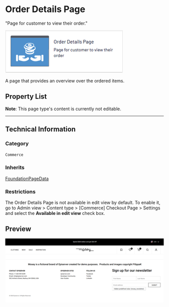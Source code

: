 # Order Details Page
"Page for customer to view their order."

![Order details](Screenshots/Order%20Details%20Page%20-%20icon.png)

A page that provides an overview over the ordered items.


## Property List
**Note**: This page type's content is currently not editable.<!--The following property list includes properties that are unique to this content type. For a list of global properties, view our [*Common Page  Properties*](../../Common%20Page%20Properties.md) list.-->

<!--Display Name *(Name in code)* | Type | Property Description
--------------|------|---------------
**Main body** *(`MainBody`)* | XhtmlString | Provides an rich-text area for entering formatted content.
**Main content area** *(`MainContentArea`)* | ContentArea | Provides a configurable drag-and-drop interface for placing media, blocks, or other content onto the page.-->

** **

<!--![Order details](Screenshots/Order%20Details%20Page%20-%20Content%20tab.png)-->

## Technical Information

### Category
`Commerce`

### Inherits
[FoundationPageData](../../Foundation.Cms/Page%20Types/Foundation%20Page%20Data.md)

### Restrictions
The Order Details Page is not available in edit view by default. To enable it, go to Admin view > Content type > [Commerce] Checkout Page > Settings and select the **Available in edit view** check box.

## Preview
![Order details](Screenshots/Order%20Details%20Page%20-%20Preview.png)
